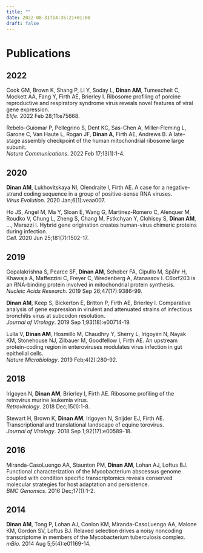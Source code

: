 ```yaml
---
title: ""
date: 2022-08-31T14:35:21+01:00
draft: false
---
```



# Publications

## 2022

Cook GM, Brown K, Shang P, Li Y, Soday L, **Dinan AM**, Tumescheit C, Mockett AA, Fang Y, Firth AE, Brierley I. Ribosome profiling of porcine reproductive and respiratory syndrome virus reveals novel features of viral gene expression.<br />
*Elife*. 2022 Feb 28;11:e75668.

Rebelo-Guiomar P, Pellegrino S, Dent KC, Sas-Chen A, Miller-Fleming L, Garone C, Van Haute L, Rogan JF, **Dinan A**, Firth AE, Andrews B. A late-stage assembly checkpoint of the human mitochondrial ribosome large subunit.<br />
*Nature Communications*. 2022 Feb 17;13(1):1-4.

## 2020

**Dinan AM**, Lukhovitskaya NI, Olendraite I, Firth AE. A case for a negative-strand coding sequence in a group of positive-sense RNA viruses.<br />
*Virus Evolution*. 2020 Jan;6(1):veaa007.

Ho JS, Angel M, Ma Y, Sloan E, Wang G, Martinez-Romero C, Alenquer M, Roudko V, Chung L, Zheng S, Chang M, Fstkchyan Y, Clohisey S, **Dinan AM**, ..., Marazzi I. Hybrid gene origination creates human-virus chimeric proteins during infection.<br />
*Cell*. 2020 Jun 25;181(7):1502-17.

## 2019

Gopalakrishna S, Pearce SF, **Dinan AM**, Schober FA, Cipullo M, Spåhr H, Khawaja A, Maffezzini C, Freyer C, Wredenberg A, Atanassov I. C6orf203 is an RNA-binding protein involved in mitochondrial protein synthesis.<br />
*Nucleic Acids Research*. 2019 Sep 26;47(17):9386-99.

**Dinan AM**, Keep S, Bickerton E, Britton P, Firth AE, Brierley I. Comparative analysis of gene expression in virulent and attenuated strains of infectious bronchitis virus at subcodon resolution.<br />
*Journal of Virology*. 2019 Sep 1;93(18):e00714-19.

Lulla V, **Dinan AM**, Hosmillo M, Chaudhry Y, Sherry L, Irigoyen N, Nayak KM, Stonehouse NJ, Zilbauer M, Goodfellow I, Firth AE. An upstream protein-coding region in enteroviruses modulates virus infection in gut epithelial cells.<br />
*Nature Microbiology*. 2019 Feb;4(2):280-92.

## 2018

Irigoyen N, **Dinan AM**, Brierley I, Firth AE. Ribosome profiling of the retrovirus murine leukemia virus.<br />
*Retrovirology*. 2018 Dec;15(1):1-8.

Stewart H, Brown K, **Dinan AM**, Irigoyen N, Snijder EJ, Firth AE. Transcriptional and translational landscape of equine torovirus.<br />
*Journal of Virology*. 2018 Sep 1;92(17):e00589-18.

## 2016

Miranda-CasoLuengo AA, Staunton PM, **Dinan AM**, Lohan AJ, Loftus BJ. Functional characterization of the Mycobacterium abscessus genome coupled with condition specific transcriptomics reveals conserved molecular strategies for host adaptation and persistence.<br />
*BMC Genomics*. 2016 Dec;17(1):1-2.

## 2014

**Dinan AM**, Tong P, Lohan AJ, Conlon KM, Miranda-CasoLuengo AA, Malone KM, Gordon SV, Loftus BJ. Relaxed selection drives a noisy noncoding transcriptome in members of the Mycobacterium tuberculosis complex.<br />
*mBio*. 2014 Aug 5;5(4):e01169-14.
